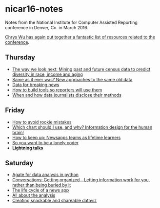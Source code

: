 # nicar16-notes
Notes from the National Institute for Computer Assisted Reporting conference in Denver, Co. in March 2016.

[Chrys Wu has again put together a fantastic list of resources related to the conference](http://blog.chryswu.com/2016/03/08/nicar16-slides-links-tutorials-resources/).

## Thursday

* [The way we look next: Mining past and future census data to predict diversity in race, income and aging](01-census.md)
* [Same as it ever was? New approaches to the same old data](02-new-approaches-to-data.md)
* [Data for breaking news](03-data-for-breaking-news.md)
* [How to build tools so reporters will use them](04-how-to-build-tools-so-reporters-will-use-them.md)
* [When and how data journalists disclose their methods](05-disclose.md)

## Friday

* [How to avoid rookie mistakes](06-rookie-mistakes.md)
* [Which chart should I use, and why? Information design for the human brain!](07-information-design.md)
* [How to keep up: Newsapps teams as lifetime learners](08-lifetime-learners.md)
* [So you want to be a lonely coder](09-lonely-coders.md)
* **[Lightning talks](10-lightning-talks.md)**

## Saturday

* [Agate for data analysis in python](11-agate.md)
* [Conversations: Getting organized - Letting information work for you, rather than being buried by it](12-organizing.md)
* [The life cycle of a news app](13-life-cycle.md)
* [All about the analysis](14-analysis.md)
* [Creating snackable and shareable dataviz](15-snackable.md)